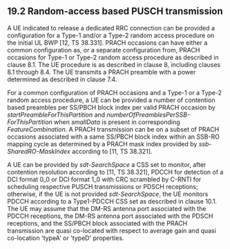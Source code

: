 ## 19.2 Random-access based PUSCH transmission

A UE indicated to release a dedicated RRC connection can be provided a
configuration for a Type-1 and/or a Type-2 random access procedure on
the initial UL BWP \[12, TS 38.331\]. PRACH occasions can have either a
common configuration as, or a separate configuration from, PRACH
occasions for Type-1 or Type-2 random access procedure as described in
clause 8.1. The UE procedure is as described in clause 8, including
clauses 8.1 through 8.4. The UE transmits a PRACH preamble with a power
determined as described in clause 7.4.

For a common configuration of PRACH occasions and a Type-1 or a Type-2
random access procedure, a UE can be provided a number of contention
based preambles per SS/PBCH block index per valid PRACH occasion by
*startPreambleForThisPartition* and
*numberOfPreamblesPerSSB-ForThisPartition* when *smallData* is present
in corresponding *FeatureCombination*. A PRACH transmission can be on a
subset of PRACH occasions associated with a same SS/PBCH block index
within an SSB-RO mapping cycle as determined by a PRACH mask index
provided by *ssb-SharedRO-MaskIndex* according to \[11, TS 38.321\].

A UE can be provided by *sdt-SearchSpace* a CSS set to monitor, after
contention resolution according to \[11, TS 38.321\], PDCCH for
detection of a DCI format 0_0 or DCI format 1_0 with CRC scrambled by
C-RNTI for scheduling respective PUSCH transmissions or PDSCH
receptions; otherwise, if the UE is not provided *sdt-SearchSpace*, the
UE monitors PDCCH according to a Type1-PDCCH CSS set as described in
clause 10.1. The UE may assume that the DM-RS antenna port associated
with the PDCCH receptions, the DM-RS antenna port associated with the
PDSCH receptions, and the SS/PBCH block associated with the PRACH
transmission are quasi co-located with respect to average gain and quasi
co-location \'typeA\' or \'typeD\' properties.